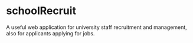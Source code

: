 # schoolRecruit
A useful web application for university staff recruitment and management, also for applicants applying for jobs.
